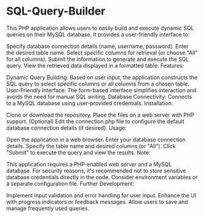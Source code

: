# SQL-Query-Builder
This PHP application allows users to easily build and execute dynamic SQL queries on their MySQL database. It provides a user-friendly interface to:

Specify database connection details (name, username, password).
Enter the desired table name.
Select specific columns for retrieval (or choose "All" for all columns).
Submit the information to generate and execute the SQL query.
View the retrieved data displayed in a formatted table.
Features:

Dynamic Query Building: Based on user input, the application constructs the SQL query to select specific columns or all columns from a chosen table.
User-Friendly Interface: The form-based interface simplifies interaction and avoids the need for manual SQL writing.
Database Connectivity: Connects to a MySQL database using user-provided credentials.
Installation:

Clone or download the repository.
Place the files on a web server with PHP support.
(Optional) Edit the connection.php file to configure the default database connection details (if desired).
Usage:

Open the application in a web browser.
Enter your database connection details.
Specify the table name and desired columns (or "All").
Click "Submit" to execute the query and view the results.
Note:

This application requires a PHP-enabled web server and a MySQL database.
For security reasons, it's recommended not to store sensitive database credentials directly in the code. Consider environment variables or a separate configuration file.
Further Development:

Implement input validation and error handling for user input.
Enhance the UI with progress indicators or feedback messages.
Allow users to save and manage frequently used queries.
